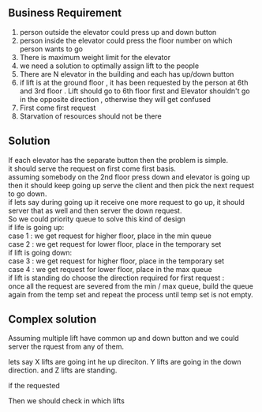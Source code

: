 ###

## Business Requirement
1. person outside the elevator could press up and down button 
2. person inside the elevator could press the floor number on which person wants to go
3. There is maximum weight limit for the elevator
4. we need a solution to optimally assign lift to the people
5. There are N elevator in the building and each has up/down button
6. if lift is at the ground floor , it has been requested by the person at 6th and 3rd floor . Lift should go to 6th floor first and Elevator shouldn't go in the opposite direction , otherwise they will get confused 
7. First come first request
8. Starvation of resources should not be there

## Solution 
If each elevator has the separate button then the problem is simple.  
it should serve the request on first come first basis.  
assuming somebody on the 2nd floor press down and elevator is going up then it should keep going up serve the client and then pick the next request to go down.  
if lets say during going up it receive one more request to go up, it should server that as well and then server the down request.  
So we could priority queue to solve this kind of design  
if life is going up:  
case 1 : we get request for higher floor, place in the min queue  
case 2 : we get request for lower floor, place in the temporary set   
if lift is going down:  
case 3 : we get request for higher floor, place in the temporary set  
case 4 : we get request for lower floor, place in the max queue  
if lift is standing do choose the direction required for first request :  
once all the request are severed from the min / max queue, build the queue again from the temp set and repeat the process until temp set is not empty.

## Complex solution 
Assuming multiple lift have common up and down button and we could server the rquest from any of them.

lets say X lifts are going int he up direciton.
Y lifts are going in the down direction.
and Z lifts are standing.

if the requested 

Then we should check in which lifts 
 

